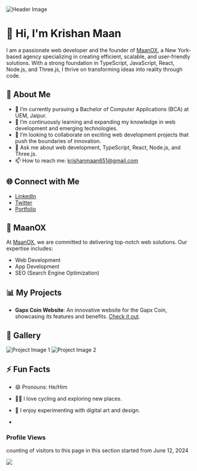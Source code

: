 



![Header Image](https://your-image-link.com/header.jpg)

# 👋 Hi, I'm Krishan Maan

I am a passionate web developer and the founder of [MaanOX](https://maanox.krishanmaan.com), a New York-based agency specializing in creating efficient, scalable, and user-friendly solutions. With a strong foundation in TypeScript, JavaScript, React, Node.js, and Three.js, I thrive on transforming ideas into reality through code.

## 🚀 About Me

- 🔭 I’m currently pursuing a Bachelor of Computer Applications (BCA) at UEM, Jaipur.
- 🌱 I’m continuously learning and expanding my knowledge in web development and emerging technologies.
- 👯 I’m looking to collaborate on exciting web development projects that push the boundaries of innovation.
- 💬 Ask me about web development, TypeScript, React, Node.js, and Three.js.
- 📫 How to reach me: [krishanmaan651@gmail.com](mailto:krishanmaan651@gmail.com)

## 🌐 Connect with Me

- [LinkedIn](https://linkedin.com/in/krishanmaan)
- [Twitter](https://twitter.com/krishanmaan_)
- [Portfolio](http://krishanmaan.com)

## 💼 MaanOX

At [MaanOX](https://maanox.krishanmaan.com), we are committed to delivering top-notch web solutions. Our expertise includes:
- Web Development
- App Development
- SEO (Search Engine Optimization)


## 📊 My Projects

- **Gapx Coin Website**: An innovative website for the Gapx Coin, showcasing its features and benefits. [Check it out](https://gapxcoin.com).

## 📸 Gallery

![Project Image 1](https://krishanmaan.com/_next/image?url=%2FheyTutor.png&w=640&q=75)
![Project Image 2](https://krishanmaan.com/_next/image?url=%2Fmaanox.png&w=640&q=75)

## ⚡ Fun Facts

- 😄 Pronouns: He/Him
- 🚴‍♂️ I love cycling and exploring new places.
- 🎨 I enjoy experimenting with digital art and design.

- 

### Profile Views
counting of visitors to this page in this section started from June 12, 2024

![](https://count.getloli.com/get/@krishanmaan.github.readme)
</br>



<!---
krishanmaan/krishanmaan is a ✨ special ✨ repository because its `README.md` (this file) appears on your GitHub profile.
You can click the Preview link to take a look at your changes.
--->
